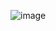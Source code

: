 ![image](https://github.com/Abiji-2020/Leetcode-2024/assets/145255212/a9c9295d-a9c8-4b2f-b8b9-5e88b691397a)
